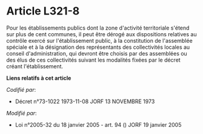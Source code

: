 # Article L321-8

Pour les établissements publics dont la zone d'activité territoriale s'étend sur plus de cent communes, il peut être dérogé
aux dispositions relatives au contrôle exercé sur l'établissement public, à la constitution de l'assemblée spéciale et à la
désignation des représentants des collectivités locales au conseil d'administration, qui devront être choisis par des
assemblées ou des élus de ces collectivités suivant les modalités fixées par le décret créant l'établissement.

**Liens relatifs à cet article**

_Codifié par_:

  - Décret n°73-1022 1973-11-08 JORF 13 NOVEMBRE 1973

_Modifié par_:

  - Loi n°2005-32 du 18 janvier 2005 - art. 94 () JORF 19 janvier 2005

